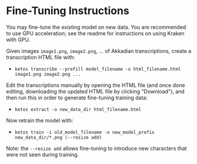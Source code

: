 # Fine-Tuning Instructions

You may fine-tune the existing model on new data. You are recommended to use GPU acceleration; see the readme for instructions on using Kraken with GPU.

Given images `image1.png`, `image2.png`, ... of Akkadian transcriptions, create a transcription HTML file with:
* `ketos transcribe --prefill model_filename -o html_filename.html image1.png image2.png ...`

Edit the transcriptions manually by opening the HTML file (and once done editing, downloading the updated HTML file by clicking "Download"), and then run this in order to generate fine-tuning training data:
* `ketos extract -o new_data_dir html_filename.html`

Now retrain the model with:
* `ketos train -i old_model_filename -o new_model_prefix new_data_dir/*.png (--resize add)`

Note: the `--resize add` allows fine-tuning to introduce new characters that were not seen during training.